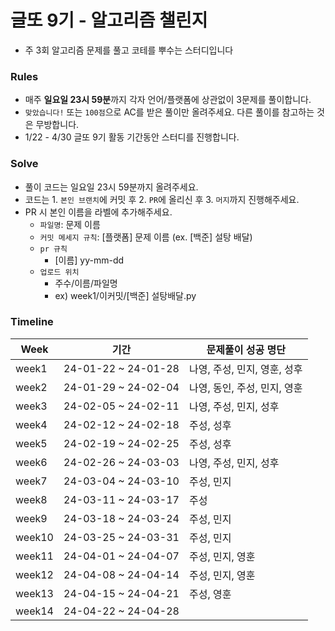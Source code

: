 # 글또 9기 - 알고리즘 챌린지 
- 주 3회 알고리즘 문제를 풀고 코테를 뿌수는 스터디입니다

### Rules 
- 매주 **일요일 23시 59분**까지 각자 언어/플랫폼에 상관없이 3문제를 풀이합니다. 
- `맞았습니다!` 또는 `100점`으로 AC를 받은 풀이만 올려주세요. 다른 풀이를 참고하는 것은 무방합니다.
-  1/22 - 4/30 글또 9기 활동 기간동안 스터디를 진행합니다. 

### Solve
- 풀이 코드는 일요일 23시 59분까지 올려주세요.
- 코드는 1. `본인 브랜치`에 커밋 후 2. `PR`에 올리신 후 3. `머지`까지 진행해주세요.
- PR 시 본인 이름을 라벨에 추가해주세요.
  - `파일명`: 문제 이름
  - `커밋 메세지 규칙`: [플랫폼] 문제 이름 (ex. [백준] 설탕 배달)
  - `pr 규칙`
    - [이름] yy-mm-dd
  - `업로드 위치`
    - 주수/이름/파일명
    - ex) week1/이커밋/[백준] 설탕배달.py

### Timeline 
|Week|기간|문제풀이 성공 명단|
|------|---|---|
|week1|24-01-22 ~ 24-01-28|나영, 주성, 민지, 영훈, 성후|
|week2|24-01-29 ~ 24-02-04|나영, 동인, 주성, 민지, 영훈|
|week3|24-02-05 ~ 24-02-11|나영, 주성, 민지, 성후|
|week4|24-02-12 ~ 24-02-18|주성, 성후|
|week5|24-02-19 ~ 24-02-25|주성, 성후|
|week6|24-02-26 ~ 24-03-03|나영, 주성, 민지, 성후|
|week7|24-03-04 ~ 24-03-10|주성, 민지|
|week8|24-03-11 ~ 24-03-17|주성|
|week9|24-03-18 ~ 24-03-24|주성, 민지|
|week10|24-03-25 ~ 24-03-31|주성, 민지|
|week11|24-04-01 ~ 24-04-07|주성, 민지, 영훈|
|week12|24-04-08 ~ 24-04-14|주성, 민지, 영훈|
|week13|24-04-15 ~ 24-04-21|주성, 영훈|
|week14|24-04-22 ~ 24-04-28||
